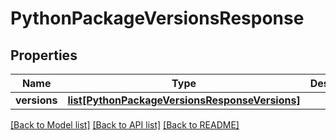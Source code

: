 # PythonPackageVersionsResponse

## Properties
Name | Type | Description | Notes
------------ | ------------- | ------------- | -------------
**versions** | [**list[PythonPackageVersionsResponseVersions]**](PythonPackageVersionsResponseVersions.md) |  |

[[Back to Model list]](../README.md#documentation-for-models) [[Back to API list]](../README.md#documentation-for-api-endpoints) [[Back to README]](../README.md)
